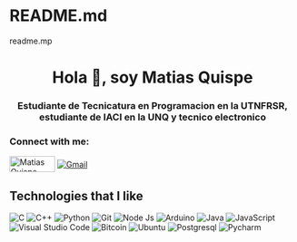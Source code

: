 # README.md
readme.mp

<h1 align="center">Hola 👋, soy Matias Quispe </h1>
<h3 align="center">Estudiante de Tecnicatura en Programacion en la UTNFRSR, estudiante de IACI en la UNQ y tecnico electronico</h3>

<h3 align="left">Connect with me:</h3>
<p align="left">
<a href="https://www.linkedin.com/in/matias-oqn/" target="blank"><img align="center" src="https://img.shields.io/badge/LinkedIn-0077B5?style=for-the-badge&logo=linkedin&logoColor=white" alt="Matias Quispe" height="28" width="80"/></a>  
<a href = "mailto:matias.oqn@gmail.com"><img align="center" alt="Gmail" src="https://img.shields.io/badge/Gmail-D14836?style=for-the-badge&logo=gmail&logoColor=white"/></a>
</p>

## Technologies that I like

<img alt="C" src="https://img.shields.io/badge/c-%2300599C.svg?&style=for-the-badge&logo=c&logoColor=white"/> <img alt="C++" src="https://img.shields.io/badge/c++-%2300599C.svg?&style=for-the-badge&logo=c%2B%2B&ogoColor=white"/> <img alt="Python" src="https://img.shields.io/badge/python-%2314354C.svg?&style=for-the-badge&logo=python&logoColor=white"/> <img alt="Git" src="https://img.shields.io/badge/git-%23F05033.svg?&style=for-the-badge&logo=git&logoColor=white"/> <img alt="Node Js" src="https://img.shields.io/badge/Node%20js-339933?style=for-the-badge&logo=nodedotjs&logoColor=white" /> <img alt="Arduino" src="https://img.shields.io/badge/Arduino_IDE-00979D?style=for-the-badge&logo=arduino&logoColor=white"/> <img alt="Java" src="https://img.shields.io/badge/Java-ED8B00?style=for-the-badge&logo=java&logoColor=white"/> <img alt="JavaScript" src="https://img.shields.io/badge/JavaScript-F7DF1E?style=for-the-badge&logo=javascript&logoColor=black"/> <img alt="Visual Studio Code" src="https://img.shields.io/badge/VisualStudioCode-0078d7.svg?&style=for-the-badge&logo=visual-studio-code&logoColor=white"/> <img alt="Bitcoin" src="https://img.shields.io/badge/Bitcoin-000?style=for-the-badge&logo=bitcoin&logoColor=white"/> <img alt="Ubuntu" src="https://img.shields.io/badge/Ubuntu-E95420?style=for-the-badge&logo=ubuntu&logoColor=white"/> <img alt="Postgresql" src="https://img.shields.io/badge/PostgreSQL-316192?style=for-the-badge&logo=postgresql&logoColor=white"> <img alt="Pycharm" src="https://img.shields.io/badge/PyCharm-000000.svg?&style=for-the-badge&logo=PyCharm&logoColor=white"> 
